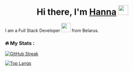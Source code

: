 <!--
**HannaPleshko/HannaPleshko** is a ✨ _special_ ✨ repository because its `README.md` (this file) appears on your GitHub profile.

Here are some ideas to get you started:

- 🔭 I’m currently working on ...
- 🌱 I’m currently learning ...
- 👯 I’m looking to collaborate on ...
- 🤔 I’m looking for help with ...
- 💬 Ask me about ...
- 📫 How to reach me: ...
- 😄 Pronouns: ...
- ⚡ Fun fact: ...
-->
<h1 align="center">Hi there, I'm <a href="https://daniilshat.ru/" target="_blank">Hanna</a> 
<img src="https://github.com/blackcater/blackcater/raw/main/images/Hi.gif" height="32"/></h1>  
  
 I am a Full Stack Developer <img src="https://media.giphy.com/media/WUlplcMpOCEmTGBtBW/giphy.gif" width="30"> from Belarus.
   
   
### :fire: My Stats :
[![GitHub Streak](http://github-readme-streak-stats.herokuapp.com?user=HannaPleshko&theme=dark&background=000000)](https://git.io/streak-stats)

[![Top Langs](https://github-readme-stats.vercel.app/api/top-langs/?username=your-github-username&layout=compact&theme=vision-friendly-dark)](https://github.com/anuraghazra/github-readme-stats)

